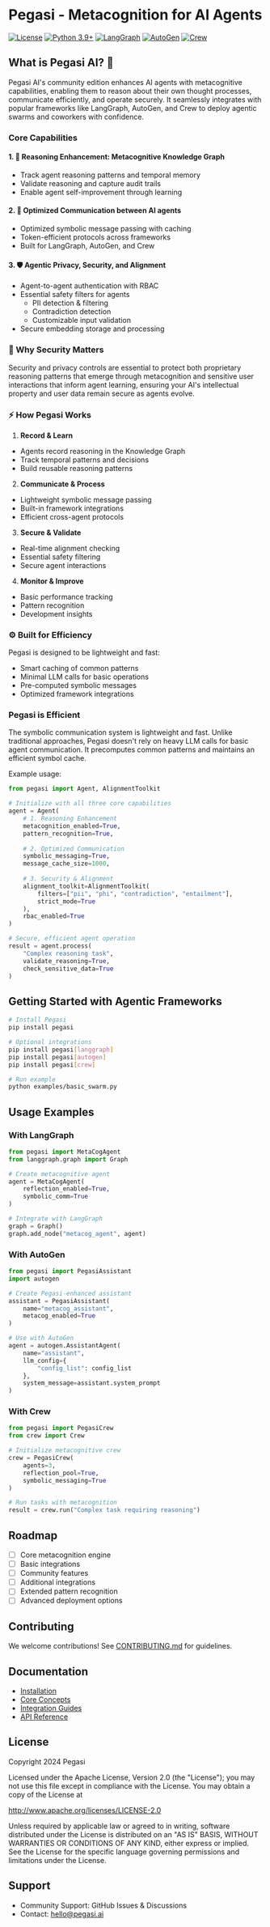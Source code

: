 # Pegasi - Metacognition for AI Agents

[![License](https://img.shields.io/badge/License-Apache_2.0-blue.svg)](https://opensource.org/licenses/Apache-2.0)
[![Python 3.9+](https://img.shields.io/badge/python-3.9+-blue.svg)](https://www.python.org/downloads/)
[![LangGraph](https://img.shields.io/badge/LangGraph-Compatible-orange.svg)](https://github.com/langchain-ai/langgraph)
[![AutoGen](https://img.shields.io/badge/AutoGen-Compatible-blue.svg)](https://github.com/microsoft/autogen)
[![Crew](https://img.shields.io/badge/Crew-Compatible-green.svg)](https://github.com/crew-ai/crew)

## What is Pegasi AI? 🪽

Pegasi AI's community edition enhances AI agents with metacognitive capabilities, enabling them to reason about their own thought processes, communicate efficiently, and operate securely.  It seamlessly integrates with popular frameworks like LangGraph, AutoGen, and Crew to deploy agentic swarms and coworkers with confidence.
### Core Capabilities

#### 1. 🧠 Reasoning Enhancement: Metacognitive Knowledge Graph
- Track agent reasoning patterns and temporal memory
- Validate reasoning and capture audit trails
- Enable agent self-improvement through learning

#### 2. 🔄 Optimized Communication between AI agents
- Optimized symbolic message passing with caching
- Token-efficient protocols across frameworks
- Built for LangGraph, AutoGen, and Crew

#### 3. 🛡️ Agentic Privacy, Security, and Alignment
- Agent-to-agent authentication with RBAC
- Essential safety filters for agents
  - PII detection & filtering
  - Contradiction detection
  - Customizable input validation
- Secure embedding storage and processing 

### 🔐 Why Security Matters
Security and privacy controls are essential to protect both proprietary reasoning patterns that emerge through metacognition and sensitive user interactions that inform agent learning, ensuring your AI's intellectual property and user data remain secure as agents evolve.

### ⚡ How Pegasi Works

1. **Record & Learn**
  - Agents record reasoning in the Knowledge Graph
  - Track temporal patterns and decisions  
  - Build reusable reasoning patterns

2. **Communicate & Process**
  - Lightweight symbolic message passing
  - Built-in framework integrations
  - Efficient cross-agent protocols

3. **Secure & Validate**
  - Real-time alignment checking
  - Essential safety filtering
  - Secure agent interactions

4. **Monitor & Improve**
  - Basic performance tracking
  - Pattern recognition
  - Development insights

### ⚙️ Built for Efficiency

Pegasi is designed to be lightweight and fast:
- Smart caching of common patterns
- Minimal LLM calls for basic operations  
- Pre-computed symbolic messages
- Optimized framework integrations

### Pegasi is Efficient

The symbolic communication system is lightweight and fast. Unlike traditional approaches, Pegasi doesn't rely on heavy LLM calls for basic agent communication. It precomputes common patterns and maintains an efficient symbol cache.

Example usage:

```python
from pegasi import Agent, AlignmentToolkit

# Initialize with all three core capabilities
agent = Agent(
    # 1. Reasoning Enhancement
    metacognition_enabled=True,
    pattern_recognition=True,
    
    # 2. Optimized Communication
    symbolic_messaging=True,
    message_cache_size=1000,
    
    # 3. Security & Alignment
    alignment_toolkit=AlignmentToolkit(
        filters=["pii", "phi", "contradiction", "entailment"],
        strict_mode=True
    ),
    rbac_enabled=True
)

# Secure, efficient agent operation
result = agent.process(
    "Complex reasoning task",
    validate_reasoning=True,
    check_sensitive_data=True
)
```

## Getting Started with Agentic Frameworks

```bash
# Install Pegasi
pip install pegasi

# Optional integrations
pip install pegasi[langgraph]
pip install pegasi[autogen]
pip install pegasi[crew]

# Run example
python examples/basic_swarm.py
```

## Usage Examples

### With LangGraph
```python
from pegasi import MetaCogAgent
from langgraph.graph import Graph

# Create metacognitive agent
agent = MetaCogAgent(
    reflection_enabled=True,
    symbolic_comm=True
)

# Integrate with LangGraph
graph = Graph()
graph.add_node("metacog_agent", agent)
```

### With AutoGen
```python
from pegasi import PegasiAssistant
import autogen

# Create Pegasi-enhanced assistant
assistant = PegasiAssistant(
    name="metacog_assistant",
    metacog_enabled=True
)

# Use with AutoGen
agent = autogen.AssistantAgent(
    name="assistant",
    llm_config={
        "config_list": config_list
    },
    system_message=assistant.system_prompt
)
```

### With Crew
```python
from pegasi import PegasiCrew
from crew import Crew

# Initialize metacognitive crew
crew = PegasiCrew(
    agents=3,
    reflection_pool=True,
    symbolic_messaging=True
)

# Run tasks with metacognition
result = crew.run("Complex task requiring reasoning")
```

## Roadmap

- [ ] Core metacognition engine
- [ ] Basic integrations
- [ ] Community features
- [ ] Additional integrations
- [ ] Extended pattern recognition
- [ ] Advanced deployment options

## Contributing

We welcome contributions! See [CONTRIBUTING.md](CONTRIBUTING.md) for guidelines.

## Documentation

- [Installation](docs/installation.md)
- [Core Concepts](docs/concepts.md)
- [Integration Guides](docs/integrations.md)
- [API Reference](docs/api.md)

## License

Copyright 2024 Pegasi

Licensed under the Apache License, Version 2.0 (the "License");
you may not use this file except in compliance with the License.
You may obtain a copy of the License at

http://www.apache.org/licenses/LICENSE-2.0

Unless required by applicable law or agreed to in writing, software
distributed under the License is distributed on an "AS IS" BASIS,
WITHOUT WARRANTIES OR CONDITIONS OF ANY KIND, either express or implied.
See the License for the specific language governing permissions and
limitations under the License.

## Support

- Community Support: GitHub Issues & Discussions
- Contact: hello@pegasi.ai
